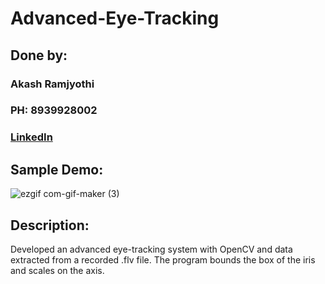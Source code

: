 # Advanced-Eye-Tracking

## Done by:
### Akash Ramjyothi
### PH: 8939928002
### [LinkedIn](https://www.linkedin.com/in/akash-ramjyothi/)

## Sample Demo: 
![ezgif com-gif-maker (3)](https://user-images.githubusercontent.com/54114888/94371563-20226c80-0115-11eb-98ed-23562a0db853.gif)

## Description:
Developed an advanced eye-tracking system with OpenCV and data extracted from a recorded .flv file. The program bounds the box of the iris and scales on the axis.
